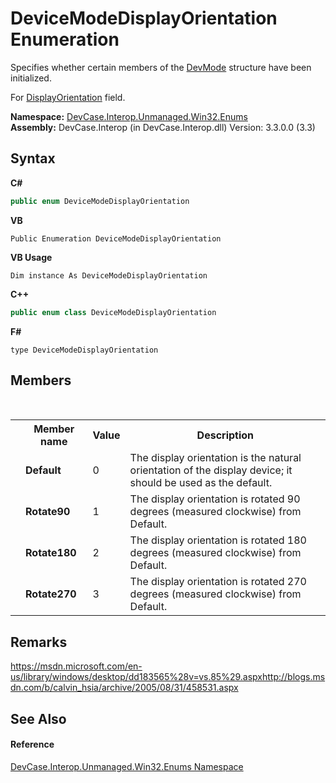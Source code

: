 # DeviceModeDisplayOrientation Enumeration
 

Specifies whether certain members of the <a href="T_DevCase_Interop_Unmanaged_Win32_Structures_DevMode">DevMode</a> structure have been initialized. 

 For <a href="F_DevCase_Interop_Unmanaged_Win32_Structures_DevModeDisplay_DisplayOrientation">DisplayOrientation</a> field.

**Namespace:**&nbsp;<a href="N_DevCase_Interop_Unmanaged_Win32_Enums">DevCase.Interop.Unmanaged.Win32.Enums</a><br />**Assembly:**&nbsp;DevCase.Interop (in DevCase.Interop.dll) Version: 3.3.0.0 (3.3)

## Syntax

**C#**<br />
``` C#
public enum DeviceModeDisplayOrientation
```

**VB**<br />
``` VB
Public Enumeration DeviceModeDisplayOrientation
```

**VB Usage**<br />
``` VB Usage
Dim instance As DeviceModeDisplayOrientation
```

**C++**<br />
``` C++
public enum class DeviceModeDisplayOrientation
```

**F#**<br />
``` F#
type DeviceModeDisplayOrientation
```


## Members
&nbsp;<table><tr><th></th><th>Member name</th><th>Value</th><th>Description</th></tr><tr><td /><td target="F:DevCase.Interop.Unmanaged.Win32.Enums.DeviceModeDisplayOrientation.Default">**Default**</td><td>0</td><td>The display orientation is the natural orientation of the display device; it should be used as the default.</td></tr><tr><td /><td target="F:DevCase.Interop.Unmanaged.Win32.Enums.DeviceModeDisplayOrientation.Rotate90">**Rotate90**</td><td>1</td><td>The display orientation is rotated 90 degrees (measured clockwise) from Default.</td></tr><tr><td /><td target="F:DevCase.Interop.Unmanaged.Win32.Enums.DeviceModeDisplayOrientation.Rotate180">**Rotate180**</td><td>2</td><td>The display orientation is rotated 180 degrees (measured clockwise) from Default.</td></tr><tr><td /><td target="F:DevCase.Interop.Unmanaged.Win32.Enums.DeviceModeDisplayOrientation.Rotate270">**Rotate270**</td><td>3</td><td>The display orientation is rotated 270 degrees (measured clockwise) from Default.</td></tr></table>

## Remarks
<a href="https://msdn.microsoft.com/en-us/library/windows/desktop/dd183565%28v=vs.85%29.aspx" target="_blank">https://msdn.microsoft.com/en-us/library/windows/desktop/dd183565%28v=vs.85%29.aspx</a><a href="http://blogs.msdn.com/b/calvin_hsia/archive/2005/08/31/458531.aspx" target="_blank">http://blogs.msdn.com/b/calvin_hsia/archive/2005/08/31/458531.aspx</a>

## See Also


#### Reference
<a href="N_DevCase_Interop_Unmanaged_Win32_Enums">DevCase.Interop.Unmanaged.Win32.Enums Namespace</a><br />